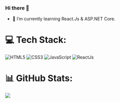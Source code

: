 ### Hi there 👋

<!--
**kadirtetik1/kadirtetik1** is a ✨ _special_ ✨ repository because its `README.md` (this file) appears on your GitHub profile.
-->

- 🌱 I’m currently learning React.Js & ASP.NET Core.
  


# 💻 Tech Stack:
![HTML5](https://img.shields.io/badge/html5-%23E34F26.svg?style=for-the-badge&logo=html5&logoColor=white) 
![CSS3](https://img.shields.io/badge/css3-%231572B6.svg?style=for-the-badge&logo=css3&logoColor=white) 
![JavaScript](https://img.shields.io/badge/javascript-%23323330.svg?style=for-the-badge&logo=javascript&logoColor=%23F7DF1E)
![ReactJs](https://img.shields.io/badge/react-%2320232a.svg?style=for-the-badge&logo=react&logoColor=%2361DAFB)

# 📊 GitHub Stats:
![](https://github-readme-stats.vercel.app/api/top-langs/?username=kadirtetik1&theme=dark&hide_border=false&include_all_commits=false&count_private=false&layout=compact)
